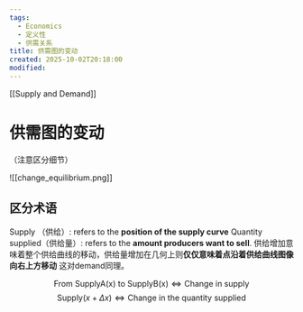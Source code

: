 ```yaml
---
tags:
  - Economics
  - 定义性
  - 供需关系
title: 供需图的变动
created: 2025-10-02T20:18:00
modified:
---
```

[[Supply and Demand]]
# 供需图的变动
（注意区分细节）

![[change_equilibrium.png]]
## 区分术语
Supply （供给）: refers to the **position of the supply curve**
Quantity supplied（供给量）:  refers to the **amount producers want to sell**.
供给增加意味着整个供给曲线的移动，供给量增加在几何上则**仅仅意味着点沿着供给曲线图像向右上方移动**
这对demand同理。

$$\text{From SupplyA(x) to SupplyB(x)}\Leftrightarrow \text{Change in supply}$$
$$\text{Supply}(x+\Delta x)\Leftrightarrow \text{Change in the quantity supplied}$$
